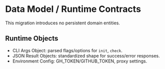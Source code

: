 # Data Model / Runtime Contracts

This migration introduces no persistent domain entities.

## Runtime Objects

- CLI Args Object: parsed flags/options for `init`, `check`.
- JSON Result Objects: standardized shape for success/error responses.
- Environment Config: GH_TOKEN/GITHUB_TOKEN, proxy settings.
